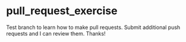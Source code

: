 # pull_request_exercise
Test branch to learn how to make pull requests.
Submit additional push requests and I can review them.
Thanks!
